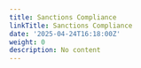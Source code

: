 ```yaml
---
title: Sanctions Compliance
linkTitle: Sanctions Compliance
date: '2025-04-24T16:18:00Z'
weight: 0
description: No content
---
```




